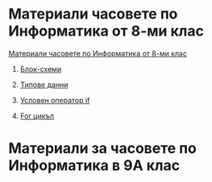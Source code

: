 # Материали часовете по Информатика от 8-ми клас 

[Материали часовете по Информатика от 8-ми клас]()

1. [Блок-схеми](https://github.com/DimitarSht/Informatics-8A-class/tree/main/%D0%A1%D0%B5%D0%B4%D0%BC%D0%B8%D1%86%D0%B0_09_%D0%91%D0%BB%D0%BE%D0%BA-%D1%81%D1%85%D0%B5%D0%BC%D0%B8_13_11_2023)

2. [Типове данни](https://github.com/DimitarSht/Informatics-8A-class/tree/main/%D0%A1%D0%B5%D0%B4%D0%BC%D0%B8%D1%86%D0%B0_13_%D0%A2%D0%B8%D0%BF%D0%BE%D0%B2%D0%B5_%D0%B4%D0%B0%D0%BD%D0%BD%D0%B8_11_12_2023)

3. [Условен оператор if](https://github.com/DimitarSht/Informatics-8A-class/tree/main/%D0%A1%D0%B5%D0%B4%D0%BC%D0%B8%D1%86%D0%B0_14_If_%D0%B2%D1%8A%D0%B2%D0%B5%D0%B4%D0%B5%D0%BD%D0%B8%D0%B5_18_12_2023) 

4. [For цикъл](https://github.com/DimitarSht/Informatics-8A-class/tree/main/%D0%A1%D0%B5%D0%B4%D0%BC%D0%B8%D1%86%D0%B0_20_For_%D1%86%D0%B8%D0%BA%D1%8A%D0%BB)

# Материали за часовете по Информатика в 9А клас